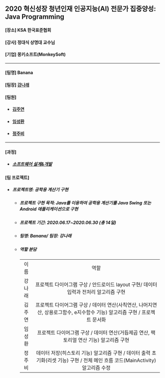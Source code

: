 ## 2020 혁신성장 청년인재 인공지능(AI) 전문가 집중양성: Java Programming
<h4>[장소] KSA 한국표준협회</h4>
<h4>[강사] 정대식 상명대 교수님</h4>
<h4>[기업] 몽키소프트(MonkeySoft)</h4>
<hr>
<h4>[팀명] Banana </h4>
<h4>[팀장] <a href = "https://github.com/kang-hana" > 강나래</a></h4>
  <h4>[팀원]</h4>
  <ul>
  <li>
    <h4><a href="https://github.com/jysaa5">김주연</a></h4>
  </li>
    <li>
    <h4><a href="https://github.com/SeongHwan-Lim">임성환</a></h4>
  </li>
    <li>
    <h4><a href="https://github.com/JoobeeJung">정주비</a></h4>
  </li>
  </ul>
  <hr>
<h4>[과정]</h4>
<ul>
  <li>
    <h5><a href="https://github.com/ksa-banana/Java_Programming/blob/master/Software_Design_And_Development_Process.md">소프트웨어 설계&개발</a></h5>
  </li>
  </ul>
<h4>[팀 프로젝트]</h4>
<ul>
  <li>
    <h5>프로젝트명: 공학용 계산기 구현</h5>
    <ul>
      <li>
    <h5>프로젝트 구현 목적: Java를 이용하여 공학용 계산기를 Java Swing 또는 Android 애플리케이션으로 구현</h5>
      </li>
      <li>
    <h5>프로젝트 기간: 2020.06.17~2020.06.30 (총 14일)</h5>
      </li>
      <li>
        <h5>팀명: Banana/ 팀장: 강나래</h5>
      </li>
     <li>
    <h5>역할 분담</h5>
      </li>
    <table>
  <tr>
    <td align=center>이름</td> 
    <td align=center>역할</td>
  </tr>
  <tr>
    <td align=center>강나래</td>
    <td align=center>프로젝트 다이어그램 구상 / 안드로이드 layout 구현/ 데이터 입력과 전처리 알고리즘 구현 </td>
  </tr>
        <tr>
    <td align=center>김주연</td>
    <td align=center>프로젝트 다이어그램 구상 / 데이터 연산(사칙연산, 나머지연산, 상용로그함수, e지수함수 기능) 알고리즘 구현 / 프로젝트 문서화 </td>
  </tr>
        <tr>
    <td align=center>임성환</td>
    <td align=center>프로젝트 다이어그램 구상 / 데이터 연산(거듭제곱 연산, 팩토리얼 연산 기능) 알고리즘 구현 </td>
  </tr>
        <tr>
    <td align=center>정주비</td>
    <td align=center> 데이터 저장(히스토리 기능) 알고리즘 구현 / 데이터 출력 초기화(리셋 기능) 구현 / 전체 메인 흐름 코드(MainActivity) 알고리즘 수정</td>
  </tr>
  </table>
    </ul>
  </li>
 </ul>
